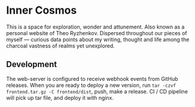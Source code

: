 # Inner Cosmos

This is a space for exploration, wonder and attunement. Also known as a personal website of Theo Ryzhenkov. Dispersed throughout our pieces of myself — curious data points about my writing, thought and life among the charcoal vastness of realms yet unexplored. 


## Development

The web-server is configured to receive webhook events from GitHub releases. When you are ready to deploy a new version, run  ```tar -czvf frontend.tar.gz -C frontend/dist```, push, make a release. CI / CD pipeline will pick up tar file, and deploy it with nginx. 


